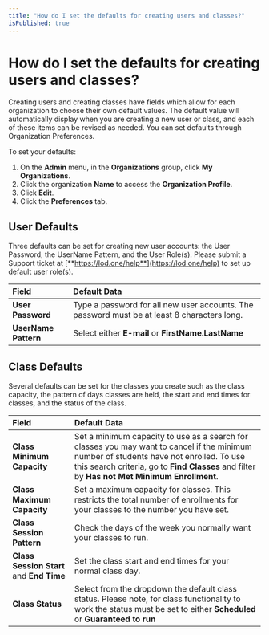 ```yaml
---
title: "How do I set the defaults for creating users and classes?"
isPublished: true
---
```


# How do I set the defaults for creating users and classes?

Creating users and creating classes have fields which allow for each organization to choose their own default values. The default value will automatically display when you are creating a new user or class, and each of these items can be revised as needed. You can set defaults through Organization Preferences.

To set your defaults:
1. On the **Admin** menu, in the **Organizations** group, click **My Organizations**. 
1. Click the organization **Name** to access the **Organization Profile**.
1. Click **Edit**. 
1. Click the **Preferences** tab. 

## User Defaults
Three defaults can be set for creating new user accounts: the User Password, the UserName Pattern, and the User Role(s). Please submit a Support ticket at [**https://lod.one/help**](https://lod.one/help) to set up default user role(s).

| Field | Default Data |
|:------|:--------|
| **User Password** | Type a password for all new user accounts. The password must be at least 8 characters long. |
| **UserName Pattern** | Select either **E-mail** or **FirstName.LastName** |

## Class Defaults
Several defaults can be set for the classes you create such as the class capacity, the pattern of days classes are held, the start and end times for classes, and the status of the class.

| Field | Default Data |
|:------|:--------|
| **Class Minimum Capacity** | Set a minimum capacity to use as a search for classes you may want to cancel if the minimum number of students have not enrolled. To use this search criteria, go to **Find Classes** and filter by **Has not Met Minimum Enrollment**. |
| **Class Maximum Capacity** | Set a maximum capacity for classes. This restricts the total number of enrollments for your classes to the number you have set. |
| **Class Session Pattern** | Check the days of the week you normally want your classes to run. |
| **Class Session Start** and **End Time** | Set the class start and end times for your normal class day. |
| **Class Status** | Select from the dropdown the default class status. Please note, for class functionality to work the status must be set to either **Scheduled** or **Guaranteed to run** |.
